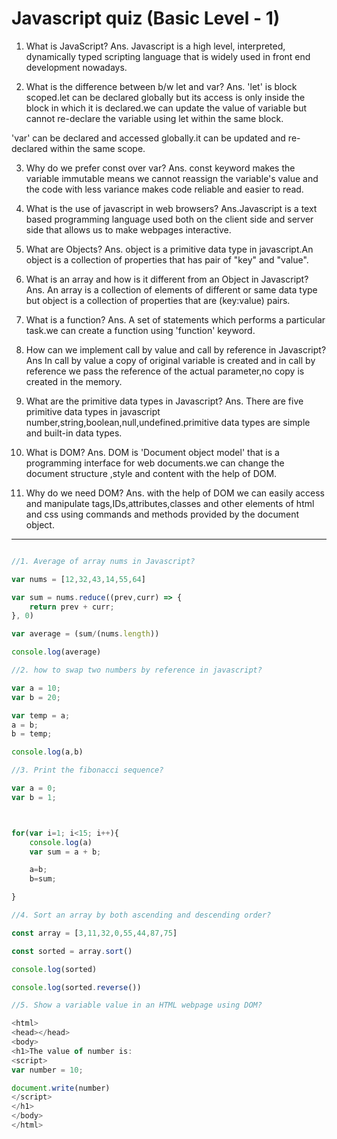 # Javascript quiz (Basic Level - 1) 


1. What is JavaScript?
Ans. Javascript is a high level, interpreted, dynamically typed  scripting language that is widely used in front end development nowadays.

2. What is the difference between b/w let and var?
Ans. 'let' is block scoped.let can be declared globally but its  access is  only inside the block in which it is declared.we can update the value of variable but  cannot re-declare the variable using let within the same block.

'var' can be declared and accessed globally.it can be updated and re-declared within the same scope.

3. Why do we prefer const over var?
Ans. const keyword makes the variable immutable means we cannot reassign the variable's value and the code with less variance makes code reliable and easier to read.

4. What is the use of javascript in web browsers?
Ans.Javascript is a text based programming language used both on the client side and server side that allows us to make webpages interactive.

5. What are Objects?
Ans. object is a primitive data type in javascript.An object is a collection of properties that has pair of "key" and "value".

6. What is an array and how is it different from an Object in Javascript?
Ans. An array is a collection of elements of different or same data type but object is a collection of properties that are (key:value) pairs.

7. What is a function?
Ans. A set of statements which performs a particular task.we can create a function using 'function' keyword.

8. How can we implement call by value and call by reference in Javascript?
Ans In call by value a copy of original variable is created and in call by reference we pass the reference of the actual parameter,no copy is created in  the memory. 

9. What are the primitive data types in Javascript?
Ans. There are five primitive data types in javascript number,string,boolean,null,undefined.primitive data types are simple and built-in data types.

10. What is DOM?
Ans. DOM is 'Document object model' that is a programming interface for web documents.we can change the document structure ,style and content with the help of DOM.

11. Why do we need DOM?
Ans. with the help of DOM we can easily access and manipulate tags,IDs,attributes,classes and other elements of html and css using commands and methods provided by the document object.
***

```Javascript

//1. Average of array nums in Javascript?

var nums = [12,32,43,14,55,64]

var sum = nums.reduce((prev,curr) => {
    return prev + curr;
}, 0)

var average = (sum/(nums.length))

console.log(average)

//2. how to swap two numbers by reference in javascript?

var a = 10;
var b = 20;

var temp = a;
a = b;
b = temp;

console.log(a,b)

//3. Print the fibonacci sequence?

var a = 0;
var b = 1;



for(var i=1; i<15; i++){
    console.log(a)
    var sum = a + b;

    a=b;
    b=sum;

}

//4. Sort an array by both ascending and descending order?

const array = [3,11,32,0,55,44,87,75]

const sorted = array.sort()

console.log(sorted)

console.log(sorted.reverse())

//5. Show a variable value in an HTML webpage using DOM?

<html>
<head></head>
<body>
<h1>The value of number is:
<script>
var number = 10;

document.write(number)
</script>
</h1>
</body>
</html>

```